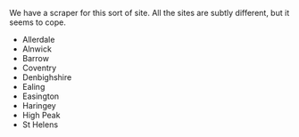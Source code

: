 We have a scraper for this sort of site. All the sites are subtly different, but it seems to cope.

  * Allerdale
  * Alnwick
  * Barrow
  * Coventry
  * Denbighshire
  * Ealing
  * Easington
  * Haringey
  * High Peak
  * St Helens
